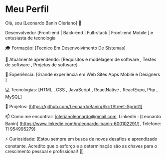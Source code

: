 
# Meu Perfil

Olá, sou [Leonardo Banin Oleriano] 👋

Desenvolvedor [Front-end | Back-end | Full-stack | Front-end Mobile ] e entusiasta de tecnologia

🎓 Formação: [Tecnico Em Desenvolvimento De Sistemas]

🌱 Atualmente aprendendo: [Requisitos e modelagem de software , Testes de software , Projetos de software]

💼 Experiência: [Grande experiência em Web Sites Apps Mobile e Designers ]

💻 Tecnologias: [HTML , CSS , JavaScript , ReactNative , ReactExpo, Php , MySQL]

🚀 Projetos: [https://github.com/LeonardoBanin/SkrrtStreet-Sprint1]

📫 Como me encontrar: [olerianoleonardo@gmail.com, LinkedIn : [Leonardo Banin] (https://www.linkedin.com/in/leonardo-banin-600102291/), Telefone: 11 954995279]

⚡ Curiosidade: [Estou sempre em busca de novos desafios e aprendizado constante. Acredito que o esforço e a determinação são as chaves para o crescimento pessoal e profissional! 🚀]
